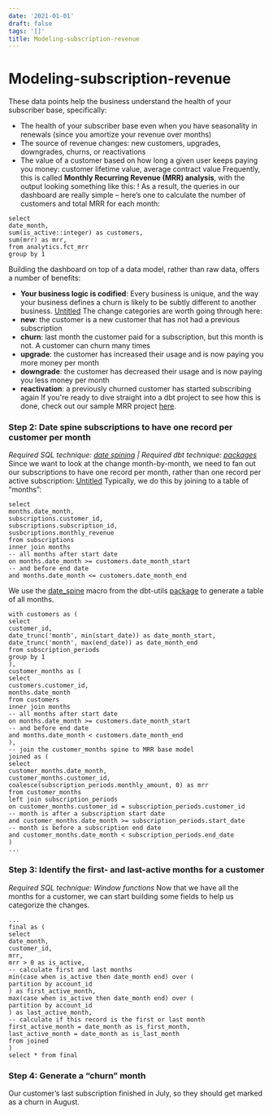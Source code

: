 ```yaml
---
date: '2021-01-01'
draft: false
tags: '[]'
title: Modeling-subscription-revenue
---
```


# Modeling-subscription-revenue

These data points help the business understand the health of your subscriber base, specifically:
- The health of your subscriber base even when you have seasonality in renewals (since you amortize your revenue over months)
- The source of revenue changes: new customers, upgrades, downgrades, churns, or reactivations
- The value of a customer based on how long a given user keeps paying you money: customer lifetime value, average contract value
Frequently, this is called **Monthly Recurring Revenue (MRR) analysis**, with the output looking something like this:
!
As a result, the queries in our dashboard are really simple – here’s one to calculate the number of customers and total MRR for each month:
```
select
date_month,
sum(is_active::integer) as customers,
sum(mrr) as mrr,
from analytics.fct_mrr
group by 1
```
Building the dashboard on top of a data model, rather than raw data, offers a number of benefits:
- **Your business logic is codified**: Every business is unique, and the way your business defines a churn is likely to be subtly different to another business.
[Untitled](Modeling%20subscription%20revenue%2063596882e0ec410dbd78a3337a5e3d3f/Untitled%20Database%2047a46934b024488eb7e787fc807a185e.csv)
The change categories are worth going through here:
- **new**: the customer is a new customer that has not had a previous subscription
- **churn**: last month the customer paid for a subscription, but this month is not.
A customer can churn many times
- **upgrade**: the customer has increased their usage and is now paying you more money per month
- **downgrade**: the customer has decreased their usage and is now paying you less money per month
- **reactivation**: a previously churned customer has started subscribing again
If you're ready to dive straight into a dbt project to see how this is done, check out our sample MRR project [here](https://www.getdbt.com/mrr-playbook/#!/overview).
### Step 2: Date spine subscriptions to have one record per customer per month
*Required SQL technique: [date spining](https://discourse.getdbt.com/t/finding-active-days-for-a-subscription-user-account-date-spining/265) | Required dbt technique: [packages](https://docs.getdbt.com/docs/package-management)*
Since we want to look at the change month-by-month, we need to fan out our subscriptions to have one record per month, rather than one record per active subscription:
[Untitled](Modeling%20subscription%20revenue%2063596882e0ec410dbd78a3337a5e3d3f/Untitled%20Database%20ea5f733c523d45e9bb9abbd7eb94b82e.csv)
Typically, we do this by joining to a table of “months”:
```
select
months.date_month,
subscriptions.customer_id,
subscriptions.subscription_id,
susbcriptions.monthly_revenue
from subscriptions
inner join months
-- all months after start date
on months.date_month >= customers.date_month_start
-- and before end date
and months.date_month <= customers.date_month_end
```
We use the [date_spine](https://github.com/fishtown-analytics/dbt-utils#date_spine-source) macro from the dbt-utils [package](https://docs.getdbt.com/docs/package-management) to generate a table of all months.
```
with customers as (
select
customer_id,
date_trunc('month', min(start_date)) as date_month_start,
date_trunc('month', max(end_date)) as date_month_end
from subscription_periods
group by 1
),
customer_months as (
select
customers.customer_id,
months.date_month
from customers
inner join months
-- all months after start date
on months.date_month >= customers.date_month_start
-- and before end date
and months.date_month < customers.date_month_end
),
-- join the customer_months spine to MRR base model
joined as (
select
customer_months.date_month,
customer_months.customer_id,
coalesce(subscription_periods.monthly_amount, 0) as mrr
from customer_months
left join subscription_periods
on customer_months.customer_id = subscription_periods.customer_id
-- month is after a subscription start date
and customer_months.date_month >= subscription_periods.start_date
-- month is before a subscription end date
and customer_months.date_month < subscription_periods.end_date
)
...
```
### Step 3: Identify the first- and last-active months for a customer
*Required SQL technique: Window functions*
Now that we have all the months for a customer, we can start building some fields to help us categorize the changes.
```
...
final as (
select
date_month,
customer_id,
mrr,
mrr > 0 as is_active,
-- calculate first and last months
min(case when is_active then date_month end) over (
partition by account_id
) as first_active_month,
max(case when is_active then date_month end) over (
partition by account_id
) as last_active_month,
-- calculate if this record is the first or last month
first_active_month = date_month as is_first_month,
last_active_month = date_month as is_last_month
from joined
)
select * from final
```
### Step 4: Generate a “churn” month
Our customer’s last subscription finished in July, so they should get marked as a churn in August.
